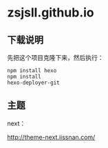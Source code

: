 # zsjsll.github.io
## 下载说明
先把这个项目克隆下来，然后执行：
```
npm install hexo
npm install
hexo-deployer-git
```
## 主题
next：

http://theme-next.iissnan.com/